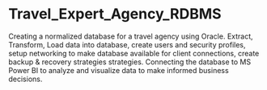 # Travel_Expert_Agency_RDBMS
Creating a normalized database for a travel agency using Oracle. Extract, Transform, Load data into database, create users and security profiles, setup networking to make database available for client connections, create backup & recovery strategies strategies.
Connecting  the database to MS Power BI to analyze and visualize data to make informed business decisions.

